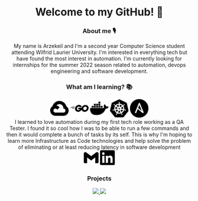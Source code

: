 <!-- introductions -->
<h1 align="center">
  Welcome to my GitHub! 👋
</h2>

<!-- about me -->
<h3 align="center">
  About me 🎙
</h3>
<p align="center">
  My name is Arzekeil and I'm a second year Computer Science student attending Wilfrid Laurier University. I'm interested in everything tech but have found the most   interest in automation. I'm currently looking for internships for the summer 2022 season related to automation, devops engineering and software development.
</p>
<h3 align="center">
  What am I learning? 📚
</h3>
<div align="center">
  <img src="/googlecloud.svg" width="50" height="50">
  <img src="/go.svg" width="50" height="50">
  <img src="/docker.svg" width="50" height="50">
  <img src="/kubernetes.svg" width="50" height="50">
  <img src="/ansible.svg" width="50" height="50">
</div>

<div align="center">
  I learned to love automation during my first tech role working as a QA Tester. I found it so cool how I was to be able to run a few commands and then it would complete a bunch of tasks by its self. This is why I'm hoping to learn more Infrastructure as Code technologies and help solve the problem of eliminating or at least reducing latency in software development
</div>
<div align="center">
  <a href="https://mail.google.com/mail/u/0/?fs=1&tf=cm&to=arzekeil.abel@gmail.com" target="_blank"><img src="/gmail.svg" width="40" height="40"></a>
  <a href="https://www.linkedin.com/in/arzekeil/" target="_blank"><img src="/linkedin.svg" width="40" height="40"></a>
</div>

<!-- projects -->
<h3 align="center">
  Projects
</h3>
<div align="center">
  <a href="https://github.com/arzekeil/Web_CaesarCipher">
    <img align="" src="https://github-readme-stats.vercel.app/api/pin/?username=arzekeil&repo=Web_CaesarCipher&theme=dracula" />
  </a>
  <a href="https://github.com/arzekeil/Web_ToDo">
    <img align="" src="https://github-readme-stats.vercel.app/api/pin/?username=arzekeil&repo=Web_ToDo&theme=dracula" />
  </a>
</div>

